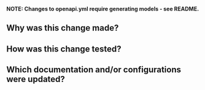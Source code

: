 **NOTE:  Changes to openapi.yml require generating models - see README.**

## Why was this change made?



## How was this change tested?



## Which documentation and/or configurations were updated?
